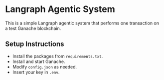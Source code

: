 # Langraph Agentic System

This is a simple Langraph agentic system that performs one transaction on a test Ganache blockchain.

## Setup Instructions

- Install the packages from `requirements.txt`.
- Install and start Ganache.
- Modify `config.json` as needed.
- Insert your key in `.env`.
